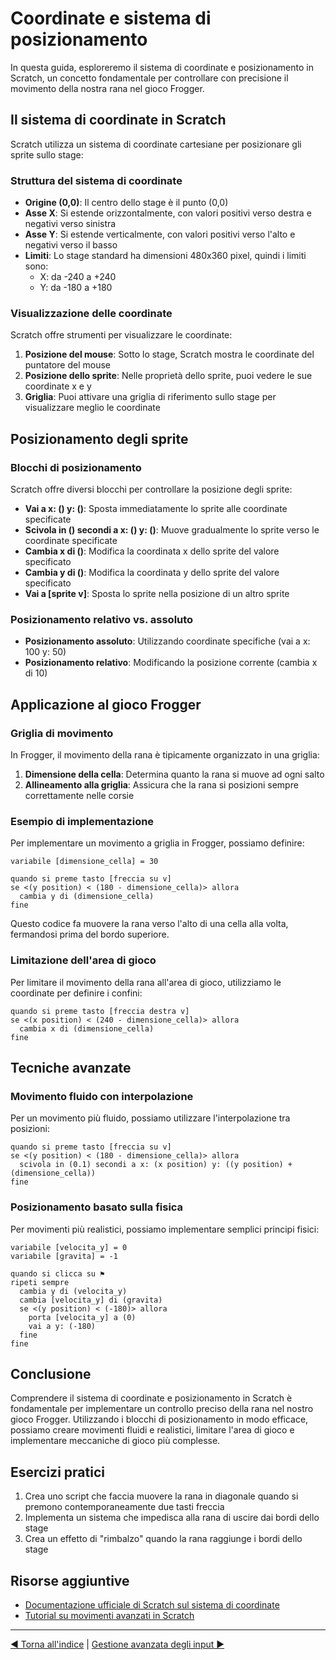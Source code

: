 # Coordinate e sistema di posizionamento

In questa guida, esploreremo il sistema di coordinate e posizionamento in Scratch, un concetto fondamentale per controllare con precisione il movimento della nostra rana nel gioco Frogger.

## Il sistema di coordinate in Scratch

Scratch utilizza un sistema di coordinate cartesiane per posizionare gli sprite sullo stage:

### Struttura del sistema di coordinate

- **Origine (0,0)**: Il centro dello stage è il punto (0,0)
- **Asse X**: Si estende orizzontalmente, con valori positivi verso destra e negativi verso sinistra
- **Asse Y**: Si estende verticalmente, con valori positivi verso l'alto e negativi verso il basso
- **Limiti**: Lo stage standard ha dimensioni 480x360 pixel, quindi i limiti sono:
  - X: da -240 a +240
  - Y: da -180 a +180

### Visualizzazione delle coordinate

Scratch offre strumenti per visualizzare le coordinate:

1. **Posizione del mouse**: Sotto lo stage, Scratch mostra le coordinate del puntatore del mouse
2. **Posizione dello sprite**: Nelle proprietà dello sprite, puoi vedere le sue coordinate x e y
3. **Griglia**: Puoi attivare una griglia di riferimento sullo stage per visualizzare meglio le coordinate

## Posizionamento degli sprite

### Blocchi di posizionamento

Scratch offre diversi blocchi per controllare la posizione degli sprite:

- **Vai a x: () y: ()**: Sposta immediatamente lo sprite alle coordinate specificate
- **Scivola in () secondi a x: () y: ()**: Muove gradualmente lo sprite verso le coordinate specificate
- **Cambia x di ()**: Modifica la coordinata x dello sprite del valore specificato
- **Cambia y di ()**: Modifica la coordinata y dello sprite del valore specificato
- **Vai a [sprite v]**: Sposta lo sprite nella posizione di un altro sprite

### Posizionamento relativo vs. assoluto

- **Posizionamento assoluto**: Utilizzando coordinate specifiche (vai a x: 100 y: 50)
- **Posizionamento relativo**: Modificando la posizione corrente (cambia x di 10)

## Applicazione al gioco Frogger

### Griglia di movimento

In Frogger, il movimento della rana è tipicamente organizzato in una griglia:

1. **Dimensione della cella**: Determina quanto la rana si muove ad ogni salto
2. **Allineamento alla griglia**: Assicura che la rana si posizioni sempre correttamente nelle corsie

### Esempio di implementazione

Per implementare un movimento a griglia in Frogger, possiamo definire:

```
variabile [dimensione_cella] = 30

quando si preme tasto [freccia su v]
se <(y position) < (180 - dimensione_cella)> allora
  cambia y di (dimensione_cella)
fine
```

Questo codice fa muovere la rana verso l'alto di una cella alla volta, fermandosi prima del bordo superiore.

### Limitazione dell'area di gioco

Per limitare il movimento della rana all'area di gioco, utilizziamo le coordinate per definire i confini:

```
quando si preme tasto [freccia destra v]
se <(x position) < (240 - dimensione_cella)> allora
  cambia x di (dimensione_cella)
fine
```

## Tecniche avanzate

### Movimento fluido con interpolazione

Per un movimento più fluido, possiamo utilizzare l'interpolazione tra posizioni:

```
quando si preme tasto [freccia su v]
se <(y position) < (180 - dimensione_cella)> allora
  scivola in (0.1) secondi a x: (x position) y: ((y position) + (dimensione_cella))
fine
```

### Posizionamento basato sulla fisica

Per movimenti più realistici, possiamo implementare semplici principi fisici:

```
variabile [velocita_y] = 0
variabile [gravita] = -1

quando si clicca su ⚑
ripeti sempre
  cambia y di (velocita_y)
  cambia [velocita_y] di (gravita)
  se <(y position) < (-180)> allora
    porta [velocita_y] a (0)
    vai a y: (-180)
  fine
fine
```

## Conclusione

Comprendere il sistema di coordinate e posizionamento in Scratch è fondamentale per implementare un controllo preciso della rana nel nostro gioco Frogger. Utilizzando i blocchi di posizionamento in modo efficace, possiamo creare movimenti fluidi e realistici, limitare l'area di gioco e implementare meccaniche di gioco più complesse.

## Esercizi pratici

1. Crea uno script che faccia muovere la rana in diagonale quando si premono contemporaneamente due tasti freccia
2. Implementa un sistema che impedisca alla rana di uscire dai bordi dello stage
3. Crea un effetto di "rimbalzo" quando la rana raggiunge i bordi dello stage

## Risorse aggiuntive

- [Documentazione ufficiale di Scratch sul sistema di coordinate](https://en.scratch-wiki.info/wiki/Coordinate_System)
- [Tutorial su movimenti avanzati in Scratch](https://scratch.mit.edu/studios/475476/)

---

[◀ Torna all'indice](./README.md) | [Gestione avanzata degli input ▶](./02-GestioneInput.md)